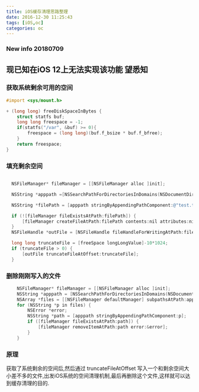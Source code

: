 ```yaml
---
title: iOS缓存清理思路整理
date: 2016-12-30 11:25:43
tags: [iOS,oc]
categories: oc
---
```


### New info 20180709

## **现已知在iOS 12上无法实现该功能 望悉知** 

### 获取系统剩余可用的空间

```objective-c
#import <sys/mount.h>

+ (long long) freeDiskSpaceInBytes {
    struct statfs buf;
    long long freespace = -1;
    if(statfs("/var", &buf) >= 0){
        freespace = (long long)(buf.f_bsize * buf.f_bfree);
    }
    return freespace;
}
```

<!-- more -->

### 填充剩余空间

```objective-c

  NSFileManager* fileManager = [[NSFileManager alloc ]init];

  NSString *apppath =[NSSearchPathForDirectoriesInDomains(NSDocumentDirectory, NSUserDomainMask, YES) objectAtIndex:0];

  NSString *filePath = [apppath stringByAppendingPathComponent:@"test.txt"];

  if (![fileManager fileExistsAtPath:filePath]) {
      [fileManager createFileAtPath:filePath contents:nil attributes:nil];
  }
  NSFileHandle *outFile = [NSFileHandle fileHandleForWritingAtPath:filePath];

  long long truncateFile = [freeSpace longLongValue]-10*1024;
  if (truncateFile > 0) {
      [outFile truncateFileAtOffset:truncateFile];
  }

```

### 删除刚刚写入的文件

```objective-c
    NSFileManager* fileManager = [[NSFileManager alloc ]init];
    NSString *apppath = [NSSearchPathForDirectoriesInDomains(NSDocumentDirectory, NSUserDomainMask, YES) objectAtIndex:0];
    NSArray *files = [[NSFileManager defaultManager] subpathsAtPath:apppath];
    for (NSString *p in files) {
        NSError *error;
        NSString *path = [apppath stringByAppendingPathComponent:p];
        if ([fileManager fileExistsAtPath:path]) {
            [fileManager removeItemAtPath:path error:&error];
        }
    }
```



### 原理

获取了系统剩余的空间后,然后通过 truncateFileAtOffset 写入一个和剩余空间大小差不多的文件,出发iOS系统的空间清理机制,最后再删除这个文件,这样就可以达到缓存清理的目的.
